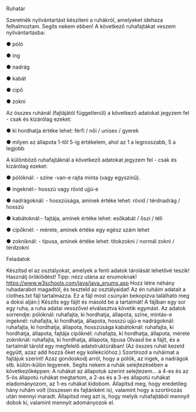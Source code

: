 Ruhatár

Szeretnék nyilvántartást készíteni a ruhákról, amelyeket idehaza felhalmoztam. Segíts nekem ebben! A következő ruhafajtákat veszem nyilvántartásba:

● póló

● ing

● nadrág

● kabát

● cipő

● zokni

Az összes ruhánál (fajtájától függetlenül) a következő adatokat jegyzem fel - csak és kizárólag ezeket:

● ki hordhatja értéke lehet: férfi / női / unisex / gyerek

● milyen az állapota 1-től 5-ig értékelem, ahol az 1 a legrosszabb, 5 a legjobb

A különböző ruhafajtáknál a következő adatokat jegyzem fel - csak és kizárólag ezeket:

● pólóknál: - színe -van-e rajta minta (vagy egyszínű).

● ingeknél:- hosszú vagy rövid ujjú-e

● nadrágoknál: - hosszúsága, aminek értéke lehet: rövid / térdnadrág / hosszú

● kabátoknál:- fajtája, aminek értéke lehet: esőkabát / őszi / téli

● cipőknél: - mérete, aminek értéke egy egész szám lehet

● zokniknál: - típusa, aminek értéke lehet: titokzokni / normál zokni / térdzokni

Feladatok

Készítsd el az osztályokat, amelyek a fenti adatok tárolását lehetővé teszik! Használj öröklődést! Tipp: nézz utána az enumoknak! https://www.w3schools.com/java/java_enums.asp
Hozz létre néhány ruhadarabot magadtól, és teszteld az osztályaidat!
Az én ruháim adatait a clothes.txt fájl tartalmazza. Ez a fájl most csúnyán bekopizva található meg a doksi alján:) Készíts egy fájlt és másold be a tartalmát! A fájlban egy sor egy ruha, a ruha adatai vesszővel elválasztva követik egymást. Az adatok sorrendje:
pólóknál: ruhafajta, ki hordhatja, állapota, színe, mintás-e
ingeknél: ruhafajta, ki hordhatja, állapota, hosszú ujjú-e
nadrágoknál: ruhafajta, ki hordhatja, állapota, hosszúsága
kabátoknál: ruhafajta, ki hordhatja, állapota, fajtája
cipőknél: ruhafajta, ki hordhatja, állapota, mérete
zokniknál: ruhafajta, ki hordhatja, állapota, típusa
Olvasd be a fájlt, és a tartalmát tárold egy megfelelő adatstruktúrában! (Az összes ruhát kezeld együtt, azaz add hozzá őket egy kollekcióhoz.)
Szortírozd a ruháimat a fajtájuk szerint! Azaz gondoskodj arról, hogy a pólók, az ingek, a nadrágok stb. külön-külön legyenek.
Segíts nekem a ruhák selejtezésében a következőképpen: A ruhákat az állapotuk szerint selejtezem…
a 4-es és az 5-ös állapotú ruhákat megtartom,
a 2-as és a 3-es állapotú ruhákat eladományozom,
az 1-es ruhákat kidobom.
Állapítsd meg, hogy eredetileg hány ruhám volt (összesen és fajtánként is), valamint hogy a szortírozás után mennyi maradt.
Állapítsd meg azt is, hogy melyik ruhafajtából mennyit dobok ki, valamint mennyit adományozok el.